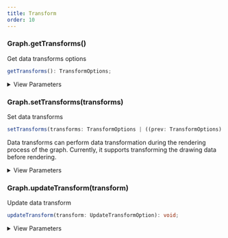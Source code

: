 ```yaml
---
title: Transform
order: 10
---
```


### Graph.getTransforms()

Get data transforms options

```typescript
getTransforms(): TransformOptions;
```

<details><summary>View Parameters</summary>

**Returns**:

- **Type:** TransformOptions

- **Description:** 数据转换配置

</details>

### Graph.setTransforms(transforms)

Set data transforms

```typescript
setTransforms(transforms: TransformOptions | ((prev: TransformOptions) => TransformOptions)): void;
```

Data transforms can perform data transformation during the rendering process of the graph. Currently, it supports transforming the drawing data before rendering.

<details><summary>View Parameters</summary>

<table><thead><tr><th>

Parameter

</th><th>

Type

</th><th>

Description

</th></tr></thead>
<tbody><tr><td>

transforms

</td><td>

TransformOptions \| ((prev: TransformOptions) =&gt; TransformOptions)

</td><td>

数据转换配置

</td></tr>
</tbody></table>

**Returns**:

- **Type:** void

</details>

### Graph.updateTransform(transform)

Update data transform

```typescript
updateTransform(transform: UpdateTransformOption): void;
```

<details><summary>View Parameters</summary>

<table><thead><tr><th>

Parameter

</th><th>

Type

</th><th>

Description

</th></tr></thead>
<tbody><tr><td>

transform

</td><td>

UpdateTransformOption

</td><td>

数据转换器配置

</td></tr>
</tbody></table>

**Returns**:

- **Type:** void

</details>
